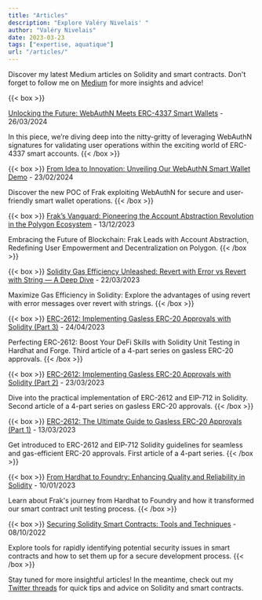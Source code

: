 ```yaml
---
title: "Articles"
description: "Explore Valéry Nivelais' "
author: "Valéry Nivelais"
date: 2023-03-23
tags: ["expertise, aquatique"]
url: "/articles/"
---
```


Discover my latest Medium articles on Solidity and smart contracts. Don't forget to follow me on [Medium](https://medium.com/@Valéry.nivelais) for more insights and advice!


{{< box >}}

[Unlocking the Future: WebAuthN Meets ERC-4337 Smart Wallets](https://medium.com/frak-defi/unlocking-the-future-webauthn-meets-erc-4337-smart-wallets-e472b340452b) - 26/03/2024

In this piece, we’re diving deep into the nitty-gritty of leveraging WebAuthN signatures for validating user operations within the exciting world of ERC-4337 smart accounts.
{{< /box >}}

{{< box >}}
[From Idea to Innovation: Unveiling Our WebAuthN Smart Wallet Demo](https://medium.com/frak-defi/from-idea-to-innovation-unveiling-our-webauthn-smart-wallet-demo-4310eae5ae66) - 23/02/2024

Discover the new POC of Frak exploiting WebAuthN for secure and user-friendly smart wallet operations.
{{< /box >}}

{{< box >}}
[Frak’s Vanguard: Pioneering the Account Abstraction Revolution in the Polygon Ecosystem](https://medium.com/frak-defi/fraks-vanguard-pioneering-the-account-abstraction-revolution-in-the-polygon-ecosystem-77876b8d9d52) - 13/12/2023

Embracing the Future of Blockchain: Frak Leads with Account Abstraction, Redefining User Empowerment and Decentralization on Polygon.
{{< /box >}}

{{< box >}}
[Solidity Gas Efficiency Unleashed: Revert with Error vs Revert with String — A Deep Dive](https://medium.com/frak-defi/solidity-gas-efficiency-unleashed-revert-with-error-vs-revert-with-string-a-deep-dive-248f2cf6bcf2) - 22/03/2023

Maximize Gas Efficiency in Solidity: Explore the advantages of using revert with error messages over revert with strings.
{{< /box >}}

{{< box >}}
[ERC-2612: Implementing Gasless ERC-20 Approvals with Solidity (Part 3)](https://medium.com/frak-defi/erc-2612-the-ultimate-guide-to-gasless-erc-20-approvals-part-3-f4c8ebf75245) - 24/04/2023

Perfecting ERC-2612: Boost Your DeFi Skills with Solidity Unit Testing in Hardhat and Forge. Third article of a 4-part series on gasless ERC-20 approvals.
{{< /box >}}

{{< box >}}
[ERC-2612: Implementing Gasless ERC-20 Approvals with Solidity (Part 2)](https://medium.com/frak-defi/erc-2612-the-ultimate-guide-to-gasless-erc-20-approvals-part-2-9c90c01eb69d) - 23/03/2023

Dive into the practical implementation of ERC-2612 and EIP-712 in Solidity. Second article of a 4-part series on gasless ERC-20 approvals.
{{< /box >}}

{{< box >}}
[ERC-2612: The Ultimate Guide to Gasless ERC-20 Approvals (Part 1)](https://medium.com/frak-defi/erc-2612-the-ultimate-guide-to-gasless-erc-20-approvals-2cd32ddee534) - 13/03/2023

Get introduced to ERC-2612 and EIP-712 Solidity guidelines for seamless and gas-efficient ERC-20 approvals. First article of a 4-part series.
{{< /box >}}

{{< box >}}
[From Hardhat to Foundry: Enhancing Quality and Reliability in Solidity](https://medium.com/frak-defi/maximizing-quality-and-reliability-in-solidity-our-journey-from-hardhat-to-foundry-52e0504d11c6) - 10/01/2023

Learn about Frak's journey from Hardhat to Foundry and how it transformed our smart contract unit testing process.
{{< /box >}}

{{< box >}}
[Securing Solidity Smart Contracts: Tools and Techniques](https://medium.com/frak-defi/securing-solidity-smart-contracts-61d070914886) - 08/10/2022

Explore tools for rapidly identifying potential security issues in smart contracts and how to set them up for a secure development process.
{{< /box >}}

Stay tuned for more insightful articles! In the meantime, check out my [Twitter threads](/threads-on-twitter/) for quick tips and advice on Solidity and smart contracts.
